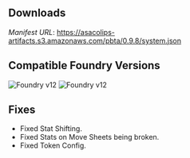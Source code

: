 ## Downloads
_Manifest URL_: https://asacolips-artifacts.s3.amazonaws.com/pbta/0.9.8/system.json

## Compatible Foundry Versions
![Foundry v12](https://img.shields.io/badge/Foundry-v12-green) ![Foundry v12](https://img.shields.io/badge/Foundry-v12-orange)

## Fixes
- Fixed Stat Shifting.
- Fixed Stats on Move Sheets being broken.
- Fixed Token Config.